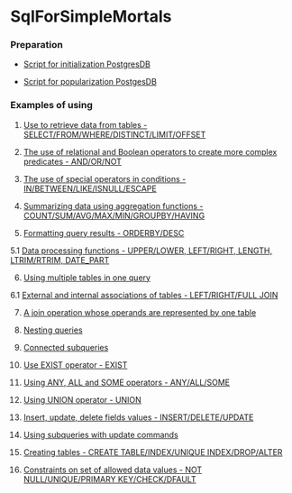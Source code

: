 # SqlForSimpleMortals

### Preparation

* [Script for initialization PostgresDB](https://github.com/neustupov/SqlForSimpleMortals/blob/master/src/main/resources/preparation/init.sql)

* [Script for popularization PostgesDB](https://github.com/neustupov/SqlForSimpleMortals/blob/master/src/main/resources/preparation/populate.sql)

### Examples of using

1. [Use to retrieve data from tables - SELECT/FROM/WHERE/DISTINCT/LIMIT/OFFSET](https://github.com/neustupov/SqlForSimpleMortals/blob/master/src/main/resources/scripts/1_select.sql)

2. [The use of relational and Boolean operators to create more complex predicates - AND/OR/NOT](https://github.com/neustupov/SqlForSimpleMortals/blob/master/src/main/resources/scripts/2_selectAndBoolean.sql)

3. [The use of special operators in conditions - IN/BETWEEN/LIKE/ISNULL/ESCAPE](https://github.com/neustupov/SqlForSimpleMortals/blob/master/src/main/resources/scripts/3_inBetweenLikeIsNull.sql)

4. [Summarizing data using aggregation functions - COUNT/SUM/AVG/MAX/MIN/GROUPBY/HAVING](https://github.com/neustupov/SqlForSimpleMortals/blob/master/src/main/resources/scripts/4_countSumAvgMaxMin.sql)

5. [Formatting query results - ORDERBY/DESC](https://github.com/neustupov/SqlForSimpleMortals/blob/master/src/main/resources/scripts/5_designAndStreamlining.sql)

5.1 [Data processing functions - UPPER/LOWER, LEFT/RIGHT, LENGTH, LTRIM/RTRIM, DATE_PART](https://github.com/neustupov/SqlForSimpleMortals/blob/master/src/main/resources/scripts/5_1_dataProcessingFunctions.sql)

6. [Using multiple tables in one query](https://github.com/neustupov/SqlForSimpleMortals/blob/master/src/main/resources/scripts/6_useManyTableInOneRequest.sql)

6.1 [External and internal associations of tables - LEFT/RIGHT/FULL JOIN](https://github.com/neustupov/SqlForSimpleMortals/blob/master/src/main/resources/scripts/6_1_internalAssociations.sql)

7. [A join operation whose operands are represented by one table](https://github.com/neustupov/SqlForSimpleMortals/blob/master/src/main/resources/scripts/7_compoundOperations.sql)

8. [Nesting queries](https://github.com/neustupov/SqlForSimpleMortals/blob/master/src/main/resources/scripts/8_nestingQueries.sql)

9. [Connected subqueries](https://github.com/neustupov/SqlForSimpleMortals/blob/master/src/main/resources/scripts/9_connectedSubqueries.sql)

10. [Use EXIST operator - EXIST](https://github.com/neustupov/SqlForSimpleMortals/blob/master/src/main/resources/scripts/10_usingEXISToperator.sql)

11. [Using ANY, ALL and SOME operators - ANY/ALL/SOME](https://github.com/neustupov/SqlForSimpleMortals/blob/master/src/main/resources/scripts/11_usingAnyAllSomeOperators.sql)

12. [Using UNION operator - UNION](https://github.com/neustupov/SqlForSimpleMortals/blob/master/src/main/resources/scripts/12_usingUNIONoperator.sql)

13. [Insert, update, delete fields values - INSERT/DELETE/UPDATE](https://github.com/neustupov/SqlForSimpleMortals/blob/master/src/main/resources/scripts/13_inputDeleteUpdateFieldsValues.sql)

14. [Using subqueries with update commands](https://github.com/neustupov/SqlForSimpleMortals/blob/master/src/main/resources/scripts/14_usingSubqueriesWithUpdateCommands.sql)

15. [Creating tables - CREATE TABLE/INDEX/UNIQUE INDEX/DROP/ALTER](https://github.com/neustupov/SqlForSimpleMortals/blob/master/src/main/resources/scripts/15_createTables.sql)

16. [Constraints on set of allowed data values - NOT NULL/UNIQUE/PRIMARY KEY/CHECK/DFAULT](https://github.com/neustupov/SqlForSimpleMortals/blob/master/src/main/resources/scripts/16_constraintsOnSetOfAllowedDataValues.sql)
